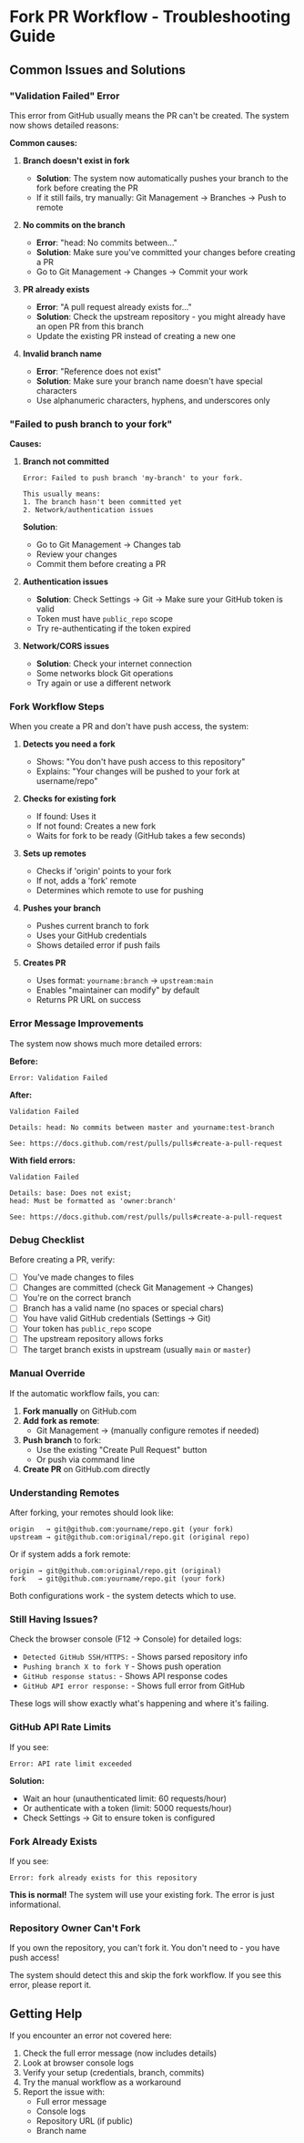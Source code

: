 # Fork PR Workflow - Troubleshooting Guide

## Common Issues and Solutions

### "Validation Failed" Error

This error from GitHub usually means the PR can't be created. The system now shows detailed reasons:

**Common causes:**

1. **Branch doesn't exist in fork**
   - **Solution**: The system now automatically pushes your branch to the fork before creating the PR
   - If it still fails, try manually: Git Management → Branches → Push to remote

2. **No commits on the branch**
   - **Error**: "head: No commits between..."
   - **Solution**: Make sure you've committed your changes before creating a PR
   - Go to Git Management → Changes → Commit your work

3. **PR already exists**
   - **Error**: "A pull request already exists for..."
   - **Solution**: Check the upstream repository - you might already have an open PR from this branch
   - Update the existing PR instead of creating a new one

4. **Invalid branch name**
   - **Error**: "Reference does not exist"
   - **Solution**: Make sure your branch name doesn't have special characters
   - Use alphanumeric characters, hyphens, and underscores only

### "Failed to push branch to your fork"

**Causes:**

1. **Branch not committed**
   ```
   Error: Failed to push branch 'my-branch' to your fork.
   
   This usually means:
   1. The branch hasn't been committed yet
   2. Network/authentication issues
   ```
   
   **Solution**: 
   - Go to Git Management → Changes tab
   - Review your changes
   - Commit them before creating a PR

2. **Authentication issues**
   - **Solution**: Check Settings → Git → Make sure your GitHub token is valid
   - Token must have `public_repo` scope
   - Try re-authenticating if the token expired

3. **Network/CORS issues**
   - **Solution**: Check your internet connection
   - Some networks block Git operations
   - Try again or use a different network

### Fork Workflow Steps

When you create a PR and don't have push access, the system:

1. **Detects you need a fork**
   - Shows: "You don't have push access to this repository"
   - Explains: "Your changes will be pushed to your fork at username/repo"

2. **Checks for existing fork**
   - If found: Uses it
   - If not found: Creates a new fork
   - Waits for fork to be ready (GitHub takes a few seconds)

3. **Sets up remotes**
   - Checks if 'origin' points to your fork
   - If not, adds a 'fork' remote
   - Determines which remote to use for pushing

4. **Pushes your branch**
   - Pushes current branch to fork
   - Uses your GitHub credentials
   - Shows detailed error if push fails

5. **Creates PR**
   - Uses format: `yourname:branch` → `upstream:main`
   - Enables "maintainer can modify" by default
   - Returns PR URL on success

### Error Message Improvements

The system now shows much more detailed errors:

**Before:**
```
Error: Validation Failed
```

**After:**
```
Validation Failed

Details: head: No commits between master and yourname:test-branch

See: https://docs.github.com/rest/pulls/pulls#create-a-pull-request
```

**With field errors:**
```
Validation Failed

Details: base: Does not exist; 
head: Must be formatted as 'owner:branch'

See: https://docs.github.com/rest/pulls/pulls#create-a-pull-request
```

### Debug Checklist

Before creating a PR, verify:

- [ ] You've made changes to files
- [ ] Changes are committed (check Git Management → Changes)
- [ ] You're on the correct branch
- [ ] Branch has a valid name (no spaces or special chars)
- [ ] You have valid GitHub credentials (Settings → Git)
- [ ] Your token has `public_repo` scope
- [ ] The upstream repository allows forks
- [ ] The target branch exists in upstream (usually `main` or `master`)

### Manual Override

If the automatic workflow fails, you can:

1. **Fork manually** on GitHub.com
2. **Add fork as remote**:
   - Git Management → (manually configure remotes if needed)
3. **Push branch** to fork:
   - Use the existing "Create Pull Request" button
   - Or push via command line
4. **Create PR** on GitHub.com directly

### Understanding Remotes

After forking, your remotes should look like:

```
origin   → git@github.com:yourname/repo.git (your fork)
upstream → git@github.com:original/repo.git (original repo)
```

Or if system adds a fork remote:

```
origin → git@github.com:original/repo.git (original)
fork   → git@github.com:yourname/repo.git (your fork)
```

Both configurations work - the system detects which to use.

### Still Having Issues?

Check the browser console (F12 → Console) for detailed logs:

- `Detected GitHub SSH/HTTPS:` - Shows parsed repository info
- `Pushing branch X to fork Y` - Shows push operation
- `GitHub response status:` - Shows API response codes
- `GitHub API error response:` - Shows full error from GitHub

These logs will show exactly what's happening and where it's failing.

### GitHub API Rate Limits

If you see:

```
Error: API rate limit exceeded
```

**Solution:**
- Wait an hour (unauthenticated limit: 60 requests/hour)
- Or authenticate with a token (limit: 5000 requests/hour)
- Check Settings → Git to ensure token is configured

### Fork Already Exists

If you see:

```
Error: fork already exists for this repository
```

**This is normal!** The system will use your existing fork. The error is just informational.

### Repository Owner Can't Fork

If you own the repository, you can't fork it. You don't need to - you have push access!

The system should detect this and skip the fork workflow. If you see this error, please report it.

## Getting Help

If you encounter an error not covered here:

1. Check the full error message (now includes details)
2. Look at browser console logs
3. Verify your setup (credentials, branch, commits)
4. Try the manual workflow as a workaround
5. Report the issue with:
   - Full error message
   - Console logs
   - Repository URL (if public)
   - Branch name
